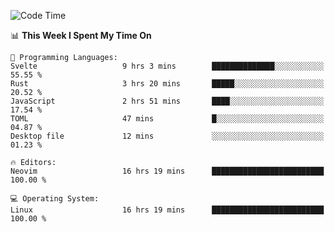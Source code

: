 <!-- [![Top Langs](https://github-readme-stats.vercel.app/api/top-langs/?username=gagahsyuja&theme=dracula&hide_border=true&border_radius=7)](https://github.com/anuraghazra/github-readme-stats) -->

<!--START_SECTION:waka-->
![Code Time](http://img.shields.io/badge/Code%20Time-1%2C066%20hrs%2015%20mins-blue)

📊 **This Week I Spent My Time On** 

```text
💬 Programming Languages: 
Svelte                   9 hrs 3 mins        ██████████████░░░░░░░░░░░   55.55 % 
Rust                     3 hrs 20 mins       █████░░░░░░░░░░░░░░░░░░░░   20.52 % 
JavaScript               2 hrs 51 mins       ████░░░░░░░░░░░░░░░░░░░░░   17.54 % 
TOML                     47 mins             █░░░░░░░░░░░░░░░░░░░░░░░░   04.87 % 
Desktop file             12 mins             ░░░░░░░░░░░░░░░░░░░░░░░░░   01.23 % 

🔥 Editors: 
Neovim                   16 hrs 19 mins      █████████████████████████   100.00 % 

💻 Operating System: 
Linux                    16 hrs 19 mins      █████████████████████████   100.00 % 
```


<!--END_SECTION:waka-->

